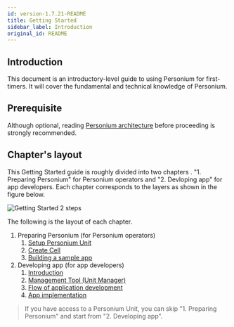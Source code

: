 ```yaml
---
id: version-1.7.21-README
title: Getting Started
sidebar_label: Introduction
original_id: README
---
```


## Introduction

This document is an introductory-level guide to using Personium for first-timers. It will cover the fundamental and technical knowledge of Personium.

## Prerequisite  

Although optional, reading [Personium architecture](../introduction/001_Personium_Architecture.md) before proceeding is strongly recommended.

## Chapter's layout

This Getting Started guide is roughly divided into two chapters . "1. Preparing Personium" for Personium operators and "2. Devloping app" for app developers. Each chapter corresponds to the layers as shown in the figure below.

![Getting Started 2 steps](assets/users-for-getting-started.png)

The following is the layout of each chapter.

1. Preparing Personium (for Personium operators)
    1. [Setup Personium Unit](./setup-unit.md)
    2. [Create Cell](../unit-administrator/tutorial.md)
    3. [Building a sample app](./setup-sample-apps.md)
2. Developing app (for app developers)
    1. [Introduction](./appdev-introduction.md)
    2. [Management Tool (Unit Manager)](./appdev-management-tool.md)
    3. [Flow of application development](./appdev-process.md)
    4. [App implementation](./appdev-impl.md)

> If you have access to a Personium Unit, you can skip "1. Preparing Personium" and start from "2. Developing app".
